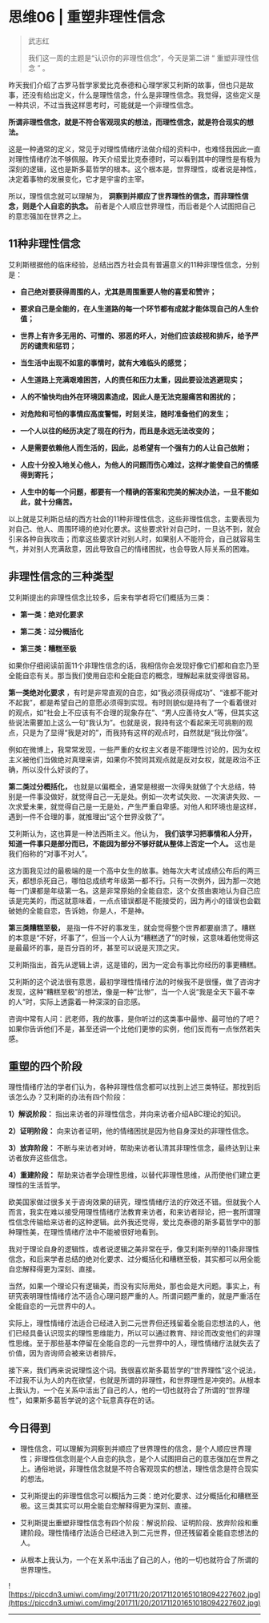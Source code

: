 # 思维06 | 重塑非理性信念

> 武志红
> 
> 我们这一周的主题是“认识你的非理性信念”，今天是第二讲 “ 重塑非理性信念 ” 。

昨天我们介绍了古罗马哲学家爱比克泰德和心理学家艾利斯的故事，但也只是故事，还没有给出定义，什么是理性信念，什么是非理性信念。我觉得，这些定义是一种共识，不过当我这样思考时，可能就是一个非理性信念。

 **所谓非理性信念，就是不符合客观现实的想法，而理性信念，就是符合现实的想法。**

这是一种通常的定义，常见于对理性情绪疗法做介绍的资料中，也难怪我因此一直对理性情绪疗法不够佩服。昨天介绍爱比克泰德时，可以看到其中的理性是有极为深刻的逻辑，这也是斯多葛哲学的根本。这个根本是，世界理性，或者说是神性，决定着事物的发展变化，它才是宇宙的主宰。

所以，理性信念就可以理解为， **洞察到并顺应了世界理性的信念，而非理性信念，则是个人自恋的执念。** 前者是个人顺应世界理性，而后者是个人试图把自己的意志强加在世界之上。

## 11种非理性信念

艾利斯根据他的临床经验，总结出西方社会具有普遍意义的11种非理性信念，分别是：

* **自己绝对要获得周围的人，尤其是周围重要人物的喜爱和赞许；** 

* **要求自己是全能的，在人生道路的每一个环节都有成就才能体现自己的人生价值；** 

* **世界上有许多无用的、可憎的、邪恶的坏人，对他们应该歧视和排斥，给予严厉的谴责和惩罚；** 

* **当生活中出现不如意的事情时，就有大难临头的感觉；** 

* **人生道路上充满艰难困苦，人的责任和压力太重，因此要设法逃避现实；** 

* **人的不愉快均由外在环境因素造成，因此人是无法克服痛苦和困扰的；** 

* **对危险和可怕的事情应高度警惕，时刻关注，随时准备他们的发生；** 

* **一个人以往的经历决定了现在的行为，而且是永远无法改变的；** 

* **人是需要依赖他人而生活的，因此，总希望有一个强有力的人让自己依附；** 

* **人应十分投入地关心他人，为他人的问题而伤心难过，这样才能使自己的情感得到寄托；** 

* **人生中的每一个问题，都要有一个精确的答案和完美的解决办法，一旦不能如此，就十分痛苦。** 

以上就是艾利斯总结的西方社会的11种非理性信念，这些非理性信念，主要表现为对自己、他人、周围环境的绝对化要求。这些要求针对自己时，一旦达不到，就会引来各种自我攻击；而拿这些要求针对别人时，如果别人不能符合，自己就容易生气，并对别人充满敌意，因此导致自己的情绪困扰，也会导致人际关系的困难。

## 非理性信念的三种类型

艾利斯提出的非理性信念比较多，后来有学者将它们概括为三类：

* **第一类：绝对化要求** 

* **第二类：过分概括化** 

* **第三类：糟糕至极** 

如果你仔细阅读前面11个非理性信念的话，我相信你会发现好像它们都和自恋乃至全能自恋有关。那当我们使用自恋和全能自恋的概念，理解起来就变得很容易。

 **第一类绝对化要求** ，有时是非常直观的自恋，如“我必须获得成功”、“谁都不能对不起我”，都是希望自己的意愿必须得到实现。有时则貌似是持有了一个看着很对的观点，如“社会上不应该有不合理的现象存在”、“男人应善待女人”等，但其实这些说法需要加上这么一句“我认为”。也就是说，我持有这个看起来无可挑剔的观点，只是为了显得“我是对的”，而我持有这样的观点时，自然就是“我比你强”。

例如在微博上，我常常发现，一些严重的女权主义者是不能理性讨论的，因为女权主义被他们当做绝对真理来讲，如果你不赞同其观点就是反对女权，就是政治不正确，所以没什么好谈的了。

 **第二类过分概括化，** 也就是以偏概全，通常是根据一次得失就做了个大总结，特别是一件事没做好，就觉得自己一无是处。例如一次考试失败、一次演讲失败、一次求爱未果，就觉得自己是一无是处，产生严重自卑感。对他人和环境也是这样，遇到一件不合理的事，就推理出“这个世界没救了”。

艾利斯认为，这也算是一种法西斯主义。他认为， **我们该学习把事情和人分开，知道一件事只是部分而已，不能因为部分不够好就从整体上否定一个人。** 这也是我们俗称的“对事不对人”。

这方面我见过的最极端的是一个高中女生的故事。她每次大考试成绩公布后的两三天，都想杀死自己，哪怕总成绩考年级第一都不行。只有一次例外，因为那一次她每一门课都是年级第一名。这是非常原始的全能自恋，这个女孩由衷地认为自己应该是完美的，而这就意味着，一点点错误都是不能接受的，因为再小的错误也会戳破她的全能自恋，告诉她，你是人，不是神。

 **第三类糟糕至极，** 是指一件不好的事发生，就会觉得整个世界都要崩溃了。糟糕的本意是“不好，坏事了”，但当一个人认为“糟糕透了”的时候，这意味着他觉得这是最最坏的事，是百分百的坏，甚至可以说是灭顶之灾。

艾利斯指出，首先从逻辑上讲，这是错的，因为一定会有事比你经历的事更糟糕。

艾利斯的这个说法很有意思，最初学理性情绪疗法的时候我不是很懂，做了咨询才发现，这种“糟糕至极”的想法，像是一种“比惨”，当一个人说“我是全天下最不幸的人”时，实际上透露着一种深深的自恋感。

咨询中常有人问：武老师，我的故事，是你听过的这类事中最惨、最可怕的了吧？如果你告诉他们不是，甚至还讲一个比他们更惨的实例，他们反而有一点怅然若失感。

## 重塑的四个阶段

理性情绪疗法的学者们认为，各种非理性信念都可以找到上述三类特征。那找到后该怎么办？艾利斯的办法有四个阶段：

 **1）解说阶段：** 指出来访者的非理性信念，并向来访者介绍ABC理论的知识。

 **2）证明阶段：** 向来访者证明，他的情绪困扰是因为他自身深处的非理性信念。

 **3）放弃阶段：** 不断与来访者对峙，帮助来访者认清其非理性信念，最终达到让来访者放弃这些信念。

 **4）重建阶段：** 帮助来访者学会理性思维，以替代非理性思维，从而使他们建立更理性的生活哲学。

欧美国家做过很多关于咨询效果的研究，理性情绪疗法的疗效还不错。但就我个人而言，我实在难以接受用理性情绪疗法教育来访者，和来访者辩论，把一套所谓理性信念传输给来访者的这种逻辑。此外我还觉得，爱比克泰德的斯多葛哲学中的那种理性美，在理性情绪疗法中不能被很好地看到。

我对于理论自身的逻辑性，或者说逻辑之美非常在乎，像艾利斯列举的11条非理性信念，和后来学者总结的绝对化要求、过分概括化和糟糕至极，其实都可以用全能自恋解释得更为深刻、直接。

当然，如果一个理论只有逻辑美，而没有实际用处，那也会是大问题。事实上，有研究表明理性情绪疗法不适合心理问题严重的人。所谓问题严重的，就是严重活在全能自恋的一元世界中的人。

实际上，理性情绪疗法适合已经进入到二元世界但还残留着全能自恋想法的人，他们已经具备认识现实的理性思维能力，所以可以通过教育、辩论而改变他们的非理性思维。至于那些基本停留在全能自恋的一元世界中的人，理性情绪疗法就失去了价值，因为咨询师会被来访者排斥。

接下来，我们再来说说理性这个词。我很喜欢斯多葛哲学的“世界理性”这个说法，不过我不认为人的内在欲望，也就是所谓的非理性，和世界理性是冲突的。从根本上我认为，一个在关系中活出了自己的人，他的一切也就符合了所谓的“世界理性”，如果斯多葛哲学说的这个玩意真存在的话。

## 今日得到

* 理性信念，可以理解为洞察到并顺应了世界理性的信念，是个人顺应世界理性；非理性信念则是个人自恋的执念，是个人试图把自己的意志强加在世界之上。通俗地说，非理性信念就是不符合客观现实的想法，理性信念是符合现实的想法。

* 艾利斯提出的非理性信念可以概括为三类：绝对化要求、过分概括化和糟糕至极。这三类其实可以用全能自恋解释得更为深刻、直接。

* 艾利斯提出重塑非理性信念有四个阶段：解说阶段、证明阶段、放弃阶段和重建阶段。理性情绪疗法适合已经进入到二元世界，但还残留着全能自恋想法的人。

* 从根本上我认为，一个在关系中活出了自己的人，他的一切也就符合了所谓的世界理性。

![https://piccdn3.umiwi.com/img/201711/20/201711201651018094227602.jpg](https://piccdn3.umiwi.com/img/201711/20/201711201651018094227602.jpg)

---
